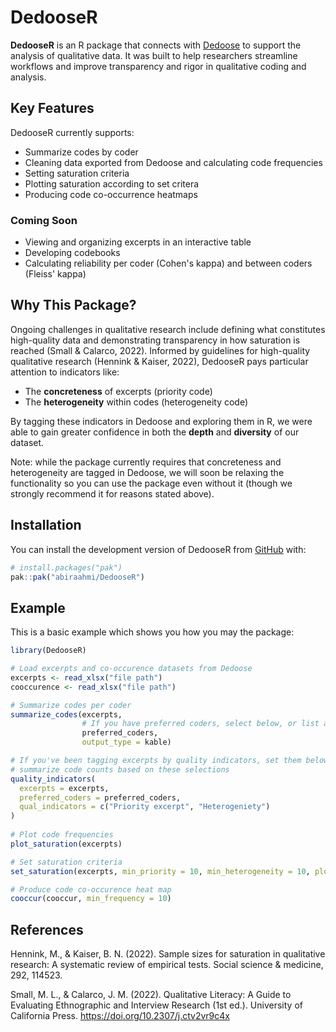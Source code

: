 
# DedooseR 

<!-- badges: start -->
<!-- badges: end -->

**DedooseR** is an R package that connects with 
[Dedoose](https://www.dedoose.com/) to support the analysis of qualitative data.
It was built to help researchers streamline workflows and improve transparency 
and rigor in qualitative coding and analysis.

## Key Features

DedooseR currently supports:

- Summarize codes by coder
- Cleaning data exported from Dedoose and calculating code frequencies  
- Setting saturation criteria  
- Plotting saturation according to set critera
- Producing code co-occurrence heatmaps  

### Coming Soon

- Viewing and organizing excerpts in an interactive table
- Developing codebooks  
- Calculating reliability per coder (Cohen's kappa) and between coders 
(Fleiss' kappa)

## Why This Package?

Ongoing challenges in qualitative research include defining what constitutes 
high-quality data and demonstrating transparency in how saturation is 
reached (Small & Calarco, 2022). Informed by guidelines for high-quality 
qualitative research (Hennink & Kaiser, 2022), DedooseR pays particular 
attention to indicators like:

- The **concreteness** of excerpts (priority code)
- The **heterogeneity** within codes  (heterogeneity code)

By tagging these indicators in Dedoose and exploring them in R, 
we were able to gain greater confidence in both the **depth** and **diversity** 
of our dataset.

Note: while the package currently requires that concreteness and heterogeneity
are tagged in Dedoose, we will soon be relaxing the functionality so you can
use the package even without it (though we strongly recommend it for reasons 
stated above).

## Installation

You can install the development version of DedooseR from 
[GitHub](https://github.com/) with:

``` r
# install.packages("pak")
pak::pak("abiraahmi/DedooseR")
```

## Example

This is a basic example which shows you how you may the package:

``` r
library(DedooseR)

# Load excerpts and co-occurence datasets from Dedoose
excerpts <- read_xlsx("file path")
cooccurence <- read_xlsx("file path")

# Summarize codes per coder
summarize_codes(excerpts, 
                # If you have preferred coders, select below, or list all
                preferred_coders, 
                output_type = kable)

# If you've been tagging excerpts by quality indicators, set them below and 
# summarize code counts based on these selections
quality_indicators(
  excerpts = excerpts,
  preferred_coders = preferred_coders,
  qual_indicators = c("Priority excerpt", "Heterogeniety")
)
                                         
# Plot code frequencies
plot_saturation(excerpts)

# Set saturation criteria
set_saturation(excerpts, min_priority = 10, min_heterogeneity = 10, plot = FALSE)

# Produce code co-occurence heat map
cooccur(cooccur, min_frequency = 10)

```

## References
Hennink, M., & Kaiser, B. N. (2022). Sample sizes for saturation in qualitative 
research: A
systematic review of empirical tests. Social science & medicine, 292, 114523.

Small, M. L., & Calarco, J. M. (2022). Qualitative Literacy: A Guide to 
Evaluating
Ethnographic and Interview Research (1st ed.). University of California Press. 
https://doi.org/10.2307/j.ctv2vr9c4x 


